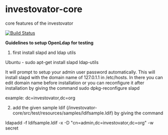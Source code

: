 investovator-core
=================

core features of the investovator

[![Build Status](https://drone.io/github.com/investovator/investovator-core/status.png)](https://drone.io/github.com/investovator/investovator-core/latest)

 **Guidelines to setup OpenLdap for testing**

 1. first install slapd and ldap utils

   Ubuntu - sudo apt-get install slapd ldap-utils

   It will prompt to setup your admin user password automatically. This will install slapd with the domain name of 127.0.1.1 in /etc/hosts. In there you can edit domain name before installation or you can reconfigure it after installation by giving the command sudo dpkg-reconfigure slapd

 example: dc=investovator,dc=org

               
 2. add the given sample ldif (/investovator-core/src/test/resources/samples/ldifsample.ldif) by giving the command

 ldapadd -f ldifsample.ldif -x -D "cn=admin,dc=investovator,dc=org" -w secret
